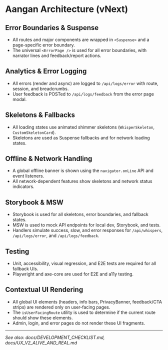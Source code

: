 # Aangan Architecture (vNext)

## Error Boundaries & Suspense
- All routes and major components are wrapped in `<Suspense>` and a page-specific error boundary.
- The universal `<ErrorPage />` is used for all error boundaries, with narrator lines and feedback/report actions.

## Analytics & Error Logging
- All errors (render and async) are logged to `/api/logs/error` with route, session, and breadcrumbs.
- User feedback is POSTed to `/api/logs/feedback` from the error page modal.

## Skeletons & Fallbacks
- All loading states use animated shimmer skeletons (`WhisperSkeleton`, `CustomSkeletonCard`).
- Skeletons are used as Suspense fallbacks and for network loading states.

## Offline & Network Handling
- A global offline banner is shown using the `navigator.onLine` API and event listeners.
- All network-dependent features show skeletons and network status indicators.

## Storybook & MSW
- Storybook is used for all skeletons, error boundaries, and fallback states.
- MSW is used to mock API endpoints for local dev, Storybook, and tests.
- Handlers simulate success, slow, and error responses for `/api/whispers`, `/api/logs/error`, and `/api/logs/feedback`.

## Testing
- Unit, accessibility, visual regression, and E2E tests are required for all fallback UIs.
- Playwright and axe-core are used for E2E and a11y testing.

## Contextual UI Rendering
- All global UI elements (headers, info bars, PrivacyBanner, feedback/CTA strips) are rendered only on user-facing pages.
- The `isUserFacingRoute` utility is used to determine if the current route should show these elements.
- Admin, login, and error pages do not render these UI fragments.

---

_See also: docs/DEVELOPMENT_CHECKLIST.md, docs/UX_V2_ALIVE_AND_REAL.md_ 